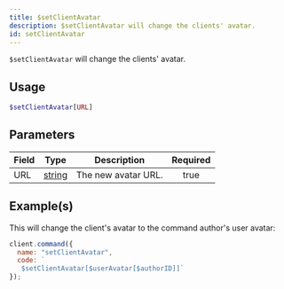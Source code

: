 ```yaml
---
title: $setClientAvatar
description: $setClientAvatar will change the clients' avatar.
id: setClientAvatar
---
```


`$setClientAvatar` will change the clients' avatar.

## Usage

```php
$setClientAvatar[URL]
```

## Parameters

| Field | Type                                                                                              | Description         | Required |
| ----- | ------------------------------------------------------------------------------------------------- | ------------------- | :------: |
| URL   | [string](https://developer.mozilla.org/en-US/docs/Web/JavaScript/Reference/Global_Objects/String) | The new avatar URL. |   true   |

## Example(s)

This will change the client's avatar to the command author's user avatar:

```javascript
client.command({
  name: "setClientAvatar",
  code: `
   $setClientAvatar[$userAvatar[$authorID]]`
});
```
